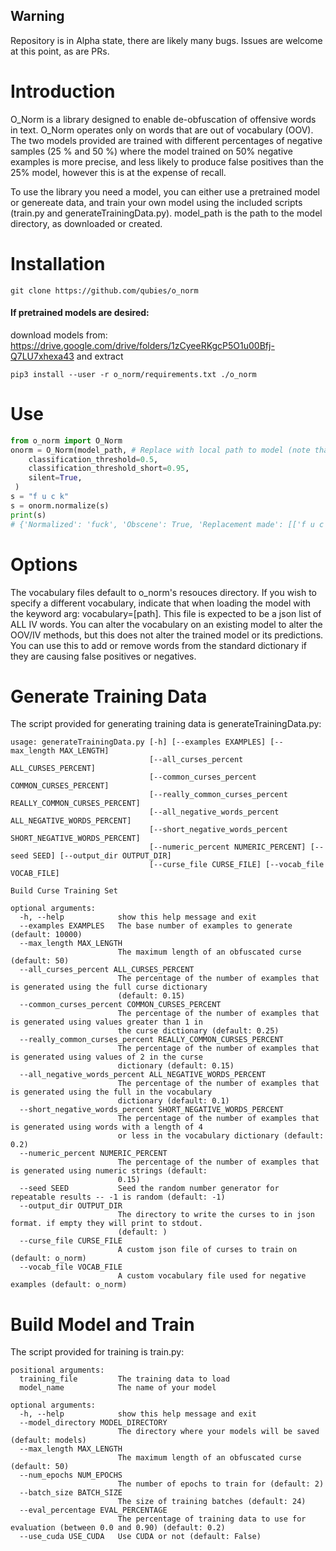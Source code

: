 ## Warning
Repository is in Alpha state, there are likely many bugs. Issues are welcome at this point, as are PRs. 

# Introduction
O_Norm is a library designed to enable de-obfuscation of offensive words in text. O_Norm operates only on words that are out of vocabulary (OOV). The two models provided are trained with different percentages of negative samples (25 % and 50 %) where the model trained on 50% negative examples is more precise, and less likely to produce false positives than the 25% model, however this is at the expense of recall.

To use the library you need a model, you can either use a pretrained model or genereate data, and train your own model using the included scripts (train.py and generateTrainingData.py).
model_path is the path to the model directory, as downloaded or created.

# Installation
``` 
git clone https://github.com/qubies/o_norm
```

#### If pretrained models are desired:
download models from: https://drive.google.com/drive/folders/1zCyeeRKgcP5O1u00Bfj-Q7LU7xhexa43 
and extract

```
pip3 install --user -r o_norm/requirements.txt ./o_norm 
```

# Use
```python
from o_norm import O_Norm
onorm = O_Norm(model_path, # Replace with local path to model (note that the pretrained archive contains two models, only one can be loaded at a time)
    classification_threshold=0.5,
    classification_threshold_short=0.95,
    silent=True,
 )
s = "f u c k"
s = onorm.normalize(s)
print(s)
# {'Normalized': 'fuck', 'Obscene': True, 'Replacement made': [['f u c k', 'fuck']], 'Score': 0.9905826269259627}
```

# Options
The vocabulary files default to o_norm's resouces directory. If you wish to specify a different vocabulary, indicate that when  loading the model with the keyword arg: vocabulary=[path].
This file is expected to be a json list of ALL IV words.
You can alter the vocabulary on an existing model to alter the OOV/IV methods, but this does not alter the trained model or its predictions. You can use this to add or remove words from the standard dictionary if they are causing false positives or negatives.

# Generate Training Data
The script provided for generating training data is generateTrainingData.py:
```
usage: generateTrainingData.py [-h] [--examples EXAMPLES] [--max_length MAX_LENGTH]
                               [--all_curses_percent ALL_CURSES_PERCENT]
                               [--common_curses_percent COMMON_CURSES_PERCENT]
                               [--really_common_curses_percent REALLY_COMMON_CURSES_PERCENT]
                               [--all_negative_words_percent ALL_NEGATIVE_WORDS_PERCENT]
                               [--short_negative_words_percent SHORT_NEGATIVE_WORDS_PERCENT]
                               [--numeric_percent NUMERIC_PERCENT] [--seed SEED] [--output_dir OUTPUT_DIR]
                               [--curse_file CURSE_FILE] [--vocab_file VOCAB_FILE]

Build Curse Training Set

optional arguments:
  -h, --help            show this help message and exit
  --examples EXAMPLES   The base number of examples to generate (default: 10000)
  --max_length MAX_LENGTH
                        The maximum length of an obfuscated curse (default: 50)
  --all_curses_percent ALL_CURSES_PERCENT
                        The percentage of the number of examples that is generated using the full curse dictionary
                        (default: 0.15)
  --common_curses_percent COMMON_CURSES_PERCENT
                        The percentage of the number of examples that is generated using values greater than 1 in
                        the curse dictionary (default: 0.25)
  --really_common_curses_percent REALLY_COMMON_CURSES_PERCENT
                        The percentage of the number of examples that is generated using values of 2 in the curse
                        dictionary (default: 0.15)
  --all_negative_words_percent ALL_NEGATIVE_WORDS_PERCENT
                        The percentage of the number of examples that is generated using the full in the vocabulary
                        dictionary (default: 0.1)
  --short_negative_words_percent SHORT_NEGATIVE_WORDS_PERCENT
                        The percentage of the number of examples that is generated using words with a length of 4
                        or less in the vocabulary dictionary (default: 0.2)
  --numeric_percent NUMERIC_PERCENT
                        The percentage of the number of examples that is generated using numeric strings (default:
                        0.15)
  --seed SEED           Seed the random number generator for repeatable results -- -1 is random (default: -1)
  --output_dir OUTPUT_DIR
                        The directory to write the curses to in json format. if empty they will print to stdout.
                        (default: )
  --curse_file CURSE_FILE
                        A custom json file of curses to train on (default: o_norm)
  --vocab_file VOCAB_FILE
                        A custom vocabulary file used for negative examples (default: o_norm)
```

# Build Model and Train
The script provided for training is train.py:
```
positional arguments:
  training_file         The training data to load
  model_name            The name of your model

optional arguments:
  -h, --help            show this help message and exit
  --model_directory MODEL_DIRECTORY
                        The directory where your models will be saved (default: models)
  --max_length MAX_LENGTH
                        The maximum length of an obfuscated curse (default: 50)
  --num_epochs NUM_EPOCHS
                        The number of epochs to train for (default: 2)
  --batch_size BATCH_SIZE
                        The size of training batches (default: 24)
  --eval_percentage EVAL_PERCENTAGE
                        The percentage of training data to use for evaluation (between 0.0 and 0.90) (default: 0.2)
  --use_cuda USE_CUDA   Use CUDA or not (default: False)
```
